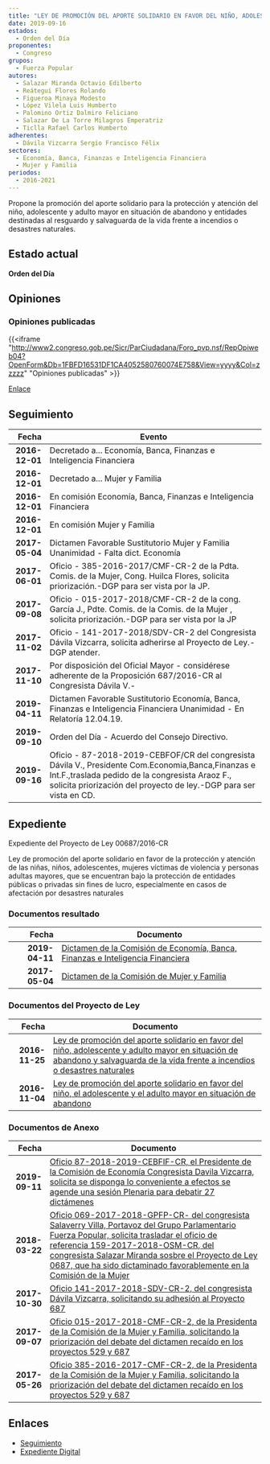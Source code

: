 ```yaml
---
title: "LEY DE PROMOCIÓN DEL APORTE SOLIDARIO EN FAVOR DEL NIÑO, ADOLESCENETE Y ADULTO MAYOR EN SITUACIÓN DE ABANDONO Y SALVAGUARDA DE LA VIDA FRENTE A INCENDIOS O DESASTRES NATURALES"
date: 2019-09-16
estados: 
  - Orden del Día
proponentes: 
  - Congreso
grupos: 
  - Fuerza Popular
autores: 
  - Salazar Miranda Octavio Edilberto
  - Reátegui Flores Rolando
  - Figueroa Minaya Modesto
  - López Vilela Luis Humberto
  - Palomino Ortiz Dalmiro Feliciano
  - Salazar De La Torre Milagros Emperatriz
  - Ticlla Rafael Carlos Humberto
adherentes: 
  - Dávila Vizcarra Sergio Francisco Félix
sectores: 
  - Economía, Banca, Finanzas e Inteligencia Financiera
  - Mujer y Familia
periodos: 
  - 2016-2021
---
```


Propone la promoción del aporte solidario para la protección y atención del niño, adolescente y adulto mayor en situación de abandono y entidades destinadas al resguardo y salvaguarda de la vida frente a incendios o desastres naturales.


## Estado actual

**Orden del Día**

## Opiniones

### Opiniones publicadas

{{<iframe "http://www2.congreso.gob.pe/Sicr/ParCiudadana/Foro_pvp.nsf/RepOpiweb04?OpenForm&Db=1FBFD16531DF1CA4052580760074E758&View=yyyy&Col=zzzzz" "Opiniones publicadas" >}}

[Enlace](http://www2.congreso.gob.pe/Sicr/ParCiudadana/Foro_pvp.nsf/RepOpiweb04?OpenForm&Db=1FBFD16531DF1CA4052580760074E758&View=yyyy&Col=zzzzz)

## Seguimiento

| Fecha | Evento |
|------:|--------|
| **2016-12-01** | Decretado a... Economía, Banca, Finanzas e Inteligencia Financiera|
| **2016-12-01** | Decretado a... Mujer y Familia|
| **2016-12-01** | En comisión Economía, Banca, Finanzas e Inteligencia Financiera|
| **2016-12-01** | En comisión Mujer y Familia|
| **2017-05-04** | Dictamen Favorable Sustitutorio Mujer y Familia Unanimidad - Falta dict. Economía|
| **2017-06-01** | Oficio - 385-2016-2017/CMF-CR-2 de la Pdta. Comis. de la Mujer, Cong. Huilca Flores, solicita priorización.-DGP para ser vista por la JP.|
| **2017-09-08** | Oficio - 015-2017-2018/CMF-CR-2 de la cong. García J., Pdte. Comis. de la Comis. de la Mujer , solicita priorización.-DGP para ser vista por la JP|
| **2017-11-02** | Oficio - 141-2017-2018/SDV-CR-2 del Congresista Dávila Vizcarra, solicita adherirse al Proyecto de Ley.-DGP atender.|
| **2017-11-10** | Por disposición del Oficial Mayor - considérese adherente de la Proposición 687/2016-CR al Congresista Dávila V.-|
| **2019-04-11** | Dictamen Favorable Sustitutorio Economía, Banca, Finanzas e Inteligencia Financiera Unanimidad - En Relatoría 12.04.19.|
| **2019-09-10** | Orden del Día - Acuerdo del Consejo Directivo.|
| **2019-09-16** | Oficio - 87-2018-2019-CEBFOF/CR del congresista Dávila V., Presidente Com.Economia,Banca,Finanzas e Int.F.,traslada pedido de la congresista Araoz F., solicita priorización del proyecto de ley.-DGP para ser vista en CD.|


## Expediente

Expediente del Proyecto de Ley 00687/2016-CR

Ley de promoción del aporte solidario en favor de la protección y atención de las niñas, niños, adolescentes, mujeres víctimas de violencia y personas adultas mayores, que se encuentran bajo la protección de entidades públicas o privadas sin fines de lucro, especialmente en casos de afectación por desastres naturales


### Documentos resultado

| Fecha | Documento |
|------:|--------|
| **2019-04-11** | [Dictamen de la Comisión de Economía, Banca, Finanzas e Inteligencia Financiera](http://www.leyes.congreso.gob.pe/Documentos/2016_2021/Dictamenes/Proyectos_de_Ley/00687DC09MAY20190411.pdf) |
| **2017-05-04** | [Dictamen de la Comisión de Mujer y Familia](http://www.leyes.congreso.gob.pe/Documentos/2016_2021/Dictamenes/Proyectos_de_Ley/00529DC16MAY20170504.pdf) |

### Documentos del Proyecto de Ley

| Fecha | Documento |
|------:|--------|
| **2016-11-25** | [Ley de promoción del aporte solidario en favor del niño, adolescente y adulto mayor en situación de abandono y salvaguarda de la vida frente a incendios o desastres naturales](http://www.leyes.congreso.gob.pe/Documentos/2016_2021/Proyectos_de_Ley_y_de_Resoluciones_Legislativas/PL0068720161125.pdf) |
| **2016-11-04** | [Ley de promoción del aporte solidario en favor del niño, el adolescente y el adulto mayor en situación de abandono](http://www.leyes.congreso.gob.pe/Documentos/2016_2021/Proyectos_de_Ley_y_de_Resoluciones_Legislativas/PL0052920161104..pdf) |

### Documentos de Anexo

| Fecha | Documento |
|------:|--------|
| **2019-09-11** | [Oficio 87-2018-2019-CEBFIF-CR, el Presidente de la Comisión de Economía Congresista Davila Vizcarra, solicita se disponga lo conveniente a efectos se agende una sesión Plenaria para debatir 27 dictámenes](http://www.leyes.congreso.gob.pe/Documentos/2016_2021/Oficios/Comisiones_Ordinarias/OFICIO-87-2018-2019-CEBFIF-CR.pdf) |
| **2018-03-22** | [Oficio 069-2017-2018-GPFP-CR- del congresista Salaverry Villa, Portavoz del Grupo Parlamentario Fuerza Popular, solicita trasladar el oficio de referencia 159-2017-2018-OSM-CR, del congresista Salazar Miranda sosbre el Proyecto de Ley 0687, que ha sido dictaminado favorablemente en la Comisión de la Mujer](http://www.leyes.congreso.gob.pe/Documentos/2016_2021/Oficios/Grupos_Parlamentarios/OFICIO-069-2017-2018-GPFP-CR.PDF) |
| **2017-10-30** | [Oficio 141-2017-2018-SDV-CR-2, del congresista Dávila Vizcarra, solicitando su adhesión al Proyecto 687](http://www.leyes.congreso.gob.pe/Documentos/2016_2021/Adhesiones/Proyectos_de_Ley/OFICIO-141-2017-2018-SDV-CR-2.pdf) |
| **2017-09-07** | [Oficio 015-2017-2018-CMF-CR-2, de la Presidenta de la Comisión de la Mujer y Familia, solicitando la priorización del debate del dictamen recaído en los proyectos 529 y 687](http://www.leyes.congreso.gob.pe/Documentos/2016_2021/Oficios/Comisiones_Ordinarias/OFICIO-015-2017-2018-CMF-CR-2.pdf) |
| **2017-05-26** | [Oficio 385-2016-2017-CMF-CR-2, de la Presidenta de la Comisión de la Mujer y Familia, solicitando la priorización del debate del dictamen recaído en los proyectos 529 y 687](http://www.leyes.congreso.gob.pe/Documentos/2016_2021/Oficios/Comisiones_Ordinarias/OFICIO-385-2016-2017-CMF-CR-2.pdf) |

## Enlaces 

- [Seguimiento](http://www2.congreso.gob.pe/Sicr/TraDocEstProc/CLProLey2016.nsf/f7fff46988ca05b1052578e100829cc7/916ef29479f26de60525807700049d31?OpenDocument)
- [Expediente Digital](http://www2.congreso.gob.pehttp://www2.congreso.gob.pe/Sicr/TraDocEstProc/CLProLey2016.nsf/f7fff46988ca05b1052578e100829cc7/916ef29479f26de60525807700049d31?OpenDocument&Click=05257FB7005EB655.eb71d0cf91d8294e05256cdf006b5706/$Body/0.1C6C)
